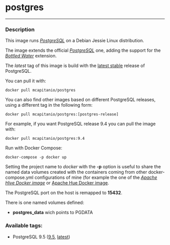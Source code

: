 # **postgres**
___

### Description

This image runs [*PostgreSQL*](https://www.postgresql.org/) on a Debian Jessie Linux distribution.

The image extends the official [*PostgreSQL*](https://hub.docker.com/_/postgres/) one, adding the support for the [*Bottled Water*](https://github.com/confluentinc/bottledwater-pg)  extension.

The *latest* tag of this image is build with the [latest stable](https://www.postgresql.org/) release of PostgreSQL.

You can pull it with:

    docker pull mcapitanio/postgres


You can also find other images based on different PostgreSQL releases, using a different tag in the following form:

    docker pull mcapitanio/postgres:[postgres-release]


For example, if you want PostgreSQL release 9.4 you can pull the image with:

    docker pull mcapitanio/postgres:9.4


Run with Docker Compose:

    docker-compose -p docker up

Setting the project name to *docker* with the **-p** option is useful to share the named data volumes created with the containers coming from other docker-compose.yml configurations of mine (for example the one of the [*Apache Hive Docker image*](https://hub.docker.com/r/mcapitanio/hive/) or [Apache Hue Docker image](https://hub.docker.com/r/mcapitanio/hue/).

The PostgreSQL port on the host is remapped to **15432**.

There is one named volumes defined:

- **postgres_data** wich points to PGDATA


### Available tags:

- PostgreSQL 9.5 ([9.5](https://github.com/mcapitanio/docker-postgres/blob/9.5/Dockerfile), [latest](https://github.com/mcapitanio/docker-postgres/blob/latest/Dockerfile))
